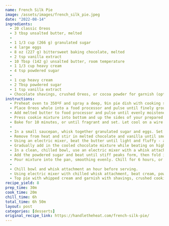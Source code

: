 ```yaml
---
name: French Silk Pie
image: /assets/images/french_silk_pie.jpeg
date: "2022-08-14"
ingredients:
  - 20 classic Oreos
  - 3 tbsp unsalted butter, melted
  - 
  - 1 1/3 cup (266 g) granulated sugar
  - 4 large eggs
  - 8 oz (227 g) bittersweet baking chocolate, melted
  - 2 tsp vanilla extract
  - 10 Tbsp (142 g) unsalted butter, room temperature
  - 1 1/3 cup heavy cream
  - 4 tsp powdered sugar
  - 
  - 1 cup heavy cream
  - 2 Tbsp powdered sugar
  - 1 tsp vanilla extract
  - Chocolate shavings, crushed Oreos, or cocoa powder for garnish (optional)
instructions:
  - Preheat oven to 350ºF and spray a deep, 9in pie dish with cooking spray.
  - Place Oreos whole into a food processor and pulse until finely ground.
  - Add melted butter to food processor and pulse until evenly moistened.
  - Press cookie mixture into bottom and up the sides of your prepared pie dish.
  - Bake for 10 minutes, or until fragrant and set. Let cool on a wire rack.
  - 
  - In a small saucepan, whisk together granulated sugar and eggs. Set over medium-low heat and cook, whisking constantly, until the mixture reaches 160ºF and coats the back of a metal spoon.
  - Remove from heat and stir in melted chocolate and vanilla until smooth. Cool until bowl is warm (but not hot) to the touch, stirring occassionally.
  - Using an electric mixer, beat the butter until light and fluffy - about 2-3 minutes.
  - Gradually add in the cooled chocolate mixture while beating on high speed for 5 minutes, or until light and fluffy.
  - In a clean, chilled bowl, use an electric mixer with a whisk attachment to beat the cream until it begins to thicken.
  - Add the powdered sugar and beat until stiff peaks form, then fold in the cooled chocolate mixture.
  - Pour mixture into the pan, smoothing evenly. Chill for 6 hours, or up to 2 days.
  - 
  - Chill bowl and whisk attachment an hour before serving.
  - Using electric mixer with chilled whisk attachment, beat cream, powdered sugar, and vanilla on high speed until stiff peaks form.
  - Top pie with whipped cream and garnish with shavings, crushed cookies, or cocoa powder if desired.
recipe_yield: 8
prep_time: 30m
cook_time: 20m
chill_time: 6h
total_time: 6h 50m
layout: post
categories: [desserts]
original_recipe_link: https://handletheheat.com/french-silk-pie/
---
```

